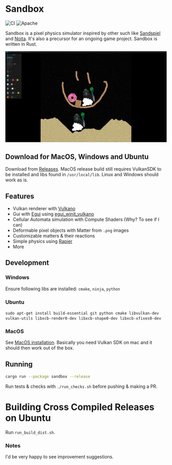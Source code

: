# Sandbox

![CI](https://github.com/hakolao/sandbox/workflows/CI/badge.svg)
![Apache](https://img.shields.io/badge/license-Apache-blue.svg)

Sandbox is a pixel physics simulator inspired by other such like [Sandspiel](https://github.com/MaxBittker/sandspiel) and [Noita](https://noitagame.com/).
It's also a precursor for an ongoing game project. Sandbox is written in Rust.

![Screenhot](img/sandbox.gif)

## Download for MacOS, Windows and Ubuntu

Download from [Releases](https://github.com/hakolao/sandbox/releases).
MacOS release build still requires VulkanSDK to be installed and libs found in `/usr/local/lib`. Linux and Windows should work as is.

## Features

- Vulkan renderer with [Vulkano](https://github.com/vulkano-rs/vulkano)
- Gui with [Egui](https://github.com/emilk/egui) using [egui_winit_vulkano](https://github.com/hakolao/egui_winit_vulkano)
- Cellular Automata simulation with Compute Shaders (Why? To see if I can)
- Deformable pixel objects with Matter from `.png` images
- Customizable matters & their reactions
- Simple physics using [Rapier](https://rapier.rs/)
- More

## Development

### Windows

Ensure following libs are installed: `cmake`, `ninja`, `python`

### Ubuntu

```
sudo apt-get install build-essential git python cmake libvulkan-dev vulkan-utils libxcb-render0-dev libxcb-shape0-dev libxcb-xfixes0-dev
```

### MacOS

See [MacOS installation](https://github.com/vulkano-rs/vulkano). Basically you need Vulkan SDK on mac and it should then work out of the box.

## Running

```sh
cargo run --package sandbox --release
```

Run tests & checks with `./run_checks.sh` before pushing & making a PR.

# Building Cross Compiled Releases on Ubuntu

Run `run_build_dist.sh`.

### Notes
I'd be very happy to see improvement suggestions.